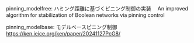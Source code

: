 pinning_modelfree: ハミング距離に基づくピニング制御の実装　 An improved algorithm for stabilization of Boolean networks via pinning control

pinning_modelbase: モデルベースピニング制御　https://ken.ieice.org/ken/paper/20241127PcG8/
